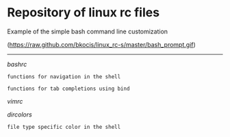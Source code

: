 # Repository of linux rc files

Example of the simple bash command line customization 

(https://raw.github.com/bkocis/linux_rc-s/master/bash_prompt.gif)

---

*bashrc*

	functions for navigation in the shell

	functions for tab completions using bind

*vimrc*


*dircolors*

	file type specific color in the shell

 


